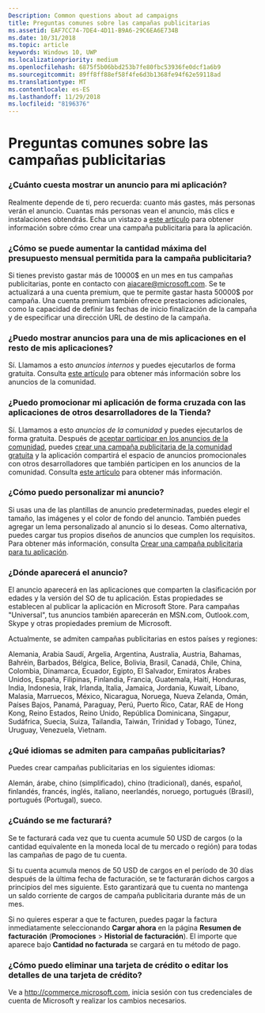 ```yaml
---
Description: Common questions about ad campaigns
title: Preguntas comunes sobre las campañas publicitarias
ms.assetid: EAF7CC74-7DE4-4D11-B9A6-29C6EA6E734B
ms.date: 10/31/2018
ms.topic: article
keywords: Windows 10, UWP
ms.localizationpriority: medium
ms.openlocfilehash: 6875f5b06bbd253b7fe80fbc53936fe0dcf1a6b9
ms.sourcegitcommit: 89ff8ff88ef58f4fe6d3b1368fe94f62e59118ad
ms.translationtype: MT
ms.contentlocale: es-ES
ms.lasthandoff: 11/29/2018
ms.locfileid: "8196376"
---
```

# <a name="common-questions-about-ad-campaigns"></a>Preguntas comunes sobre las campañas publicitarias

### <a name="how-much-does-it-cost-to-run-an-ad-for-my-app"></a>¿Cuánto cuesta mostrar un anuncio para mi aplicación?

Realmente depende de ti, pero recuerda: cuanto más gastes, más personas verán el anuncio. Cuantas más personas vean el anuncio, más clics e instalaciones obtendrás. Echa un vistazo a [este artículo](create-an-ad-campaign-for-your-app.md) para obtener información sobre cómo crear una campaña publicitaria para la aplicación.

### <a name="how-can-i-increase-the-maximum-monthly-budget-amount-allowed-for-my-ad-campaign"></a>¿Cómo se puede aumentar la cantidad máxima del presupuesto mensual permitida para la campaña publicitaria?

Si tienes previsto gastar más de 10000$ en un mes en tus campañas publicitarias, ponte en contacto con [aiacare@microsoft.com](mailto:aiacare@microsoft.com). Se te actualizará a una cuenta premium, que te permite gastar hasta 50000$ por campaña. Una cuenta premium también ofrece prestaciones adicionales, como la capacidad de definir las fechas de inicio finalización de la campaña y de especificar una dirección URL de destino de la campaña.

### <a name="can-i-run-ads-for-one-of-my-apps-in-my-other-apps"></a>¿Puedo mostrar anuncios para una de mis aplicaciones en el resto de mis aplicaciones?

Sí. Llamamos a esto *anuncios internos* y puedes ejecutarlos de forma gratuita. Consulta [este artículo](about-house-ads.md) para obtener más información sobre los anuncios de la comunidad.

### <a name="can-i-cross-promote-my-app-with-apps-from-other-developers-in-the-store"></a>¿Puedo promocionar mi aplicación de forma cruzada con las aplicaciones de otros desarrolladores de la Tienda?

Sí. Llamamos a esto *anuncios de la comunidad* y puedes ejecutarlos de forma gratuita. Después de [aceptar participar en los anuncios de la comunidad](about-community-ads.md#opt-in-to-community-ads), puedes [crear una campaña publicitaria de la comunidad gratuita](create-an-ad-campaign-for-your-app.md) y la aplicación compartirá el espacio de anuncios promocionales con otros desarrolladores que también participen en los anuncios de la comunidad. Consulta [este artículo](about-community-ads.md) para obtener más información.

### <a name="how-can-i-customize-my-ad"></a>¿Cómo puedo personalizar mi anuncio?

Si usas una de las plantillas de anuncio predeterminadas, puedes elegir el tamaño, las imágenes y el color de fondo del anuncio. También puedes agregar un lema personalizado al anuncio si lo deseas. Como alternativa, puedes cargar tus propios diseños de anuncios que cumplen los requisitos. Para obtener más información, consulta [Crear una campaña publicitaria para tu aplicación](create-an-ad-campaign-for-your-app.md).

### <a name="where-will-my-ad-appear"></a>¿Dónde aparecerá el anuncio?

El anuncio aparecerá en las aplicaciones que comparten la clasificación por edades y la versión del SO de tu aplicación. Estas propiedades se establecen al publicar la aplicación en Microsoft Store. Para campañas "Universal", tus anuncios también aparecerán en MSN.com, Outlook.com, Skype y otras propiedades premium de Microsoft.

Actualmente, se admiten campañas publicitarias en estos países y regiones:

Alemania, Arabia Saudí, Argelia, Argentina, Australia, Austria, Bahamas, Bahréin, Barbados, Bélgica, Belice, Bolivia, Brasil, Canadá, Chile, China, Colombia, Dinamarca, Ecuador, Egipto, El Salvador, Emiratos Árabes Unidos, España, Filipinas, Finlandia, Francia, Guatemala, Haití, Honduras, India, Indonesia, Irak, Irlanda, Italia, Jamaica, Jordania, Kuwait, Líbano, Malasia, Marruecos, México, Nicaragua, Noruega, Nueva Zelanda, Omán, Países Bajos, Panamá, Paraguay, Perú, Puerto Rico, Catar, RAE de Hong Kong, Reino Estados, Reino Unido, República Dominicana, Singapur, Sudáfrica, Suecia, Suiza, Tailandia, Taiwán, Trinidad y Tobago, Túnez, Uruguay, Venezuela, Vietnam.

### <a name="what-languages-are-supported-for-ad-campaigns"></a>¿Qué idiomas se admiten para campañas publicitarias?

Puedes crear campañas publicitarias en los siguientes idiomas:

Alemán, árabe, chino (simplificado), chino (tradicional), danés, español, finlandés, francés, inglés, italiano, neerlandés, noruego, portugués (Brasil), portugués (Portugal), sueco.

### <a name="when-will-i-be-billed"></a>¿Cuándo se me facturará?

Se te facturará cada vez que tu cuenta acumule 50 USD de cargos (o la cantidad equivalente en la moneda local de tu mercado o región) para todas las campañas de pago de tu cuenta.

Si tu cuenta acumula menos de 50 USD de cargos en el período de 30 días después de la última fecha de facturación, se te facturarán dichos cargos a principios del mes siguiente. Esto garantizará que tu cuenta no mantenga un saldo corriente de cargos de campaña publicitaria durante más de un mes.

Si no quieres esperar a que te facturen, puedes pagar la factura inmediatamente seleccionando **Cargar ahora** en la página **Resumen de facturación** (**Promociones** > **Historial de facturación**). El importe que aparece bajo **Cantidad no facturada** se cargará en tu método de pago.

### <a name="how-do-i-delete-a-credit-card-or-edit-the-details-of-a-credit-card"></a>¿Cómo puedo eliminar una tarjeta de crédito o editar los detalles de una tarjeta de crédito?

Ve a <http://commerce.microsoft.com>, inicia sesión con tus credenciales de cuenta de Microsoft y realizar los cambios necesarios.

